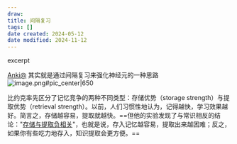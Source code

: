 ```yaml
---
draw:
title: 间隔复习
tags: []
date created: 2024-05-12
date modified: 2024-11-12
---
```


excerpt

<!-- more -->

[Anki@](Anki@.md) 其实就是通过间隔复习来强化神经元的一种思路  
![image.png#pic_center|650](https://imagehosting4picgo.oss-cn-beijing.aliyuncs.com/imagehosting/fix-dir%2Fpicgo%2Fpicgo-clipboard-images%2F2024%2F06%2F12%2F14-29-27-6cb397fa56bc0cfa8a220b6f19cf3ae5-20240612142927-b16958.png)

比约克率先区分了记忆竞争的两种不同类型：存储优势（storage strength）与提取优势（retrieval strength）。以前，人们习惯性地认为，记得越快，学习效果越好。简言之，存储越容易，提取就越快。==但他的实验发现了与常识相反的结论："[存储与提取负相关](存储与提取负相关)"，也就是说，存入记忆越容易，提取出来越困难；反之，如果你有些吃力地存入，知识提取会更方便。==
